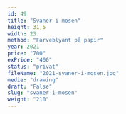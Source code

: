 ```yaml
---
id: 49
title: "Svaner i mosen"
height: 31,5
width: 23
method: "Farveblyant på papir"
year: 2021
price: "700"
exPrice: "400"
status: "privat"
fileName: "2021-svaner-i-mosen.jpg"
medie: "drawing"
draft: "False"
slug: "svaner-i-mosen"
weight: "210"
---
```

